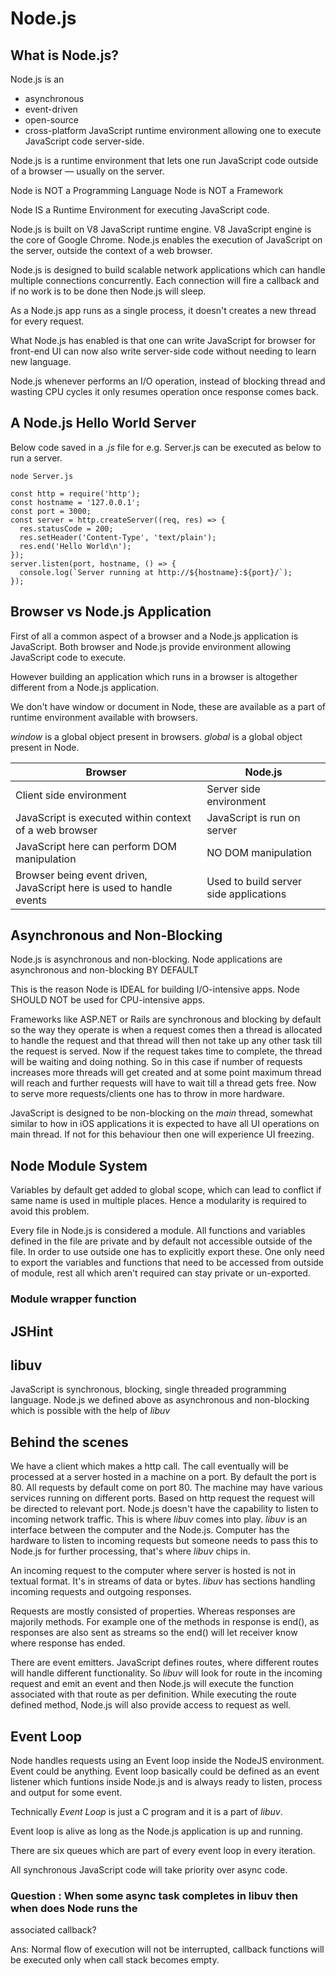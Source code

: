 #  Node.js


## What is Node.js?

Node.js is an 
- asynchronous 
- event-driven 
- open-source
- cross-platform
JavaScript runtime environment allowing one to execute JavaScript code server-side.

Node.js is a runtime environment that lets one run JavaScript code outside of a browser — usually on the server.

Node is NOT a Programming Language
Node is NOT a Framework

Node IS a Runtime Environment for executing JavaScript code. 

Node.js is built on V8 JavaScript runtime engine.
V8 JavaScript engine is the core of Google Chrome.
Node.js enables the execution of JavaScript on the server, outside the context of a web browser.

Node.js is designed to build scalable network applications which can handle multiple connections concurrently. Each
connection will fire a callback and if no work is to be done then Node.js will sleep.

As a Node.js app runs as a single process, it doesn't creates a new thread for every request.

What Node.js has enabled is that one can write JavaScript for browser for front-end UI can now also write server-side
code without needing to learn new language.

Node.js whenever performs an I/O operation, instead of blocking thread and wasting CPU cycles it only resumes operation
once response comes back.


## A Node.js Hello World Server

Below code saved in a *.js* file for e.g. Server.js can be executed as below to 
run a server.

```
node Server.js
```

```
const http = require('http');
const hostname = '127.0.0.1';
const port = 3000;
const server = http.createServer((req, res) => {
  res.statusCode = 200;
  res.setHeader('Content-Type', 'text/plain');
  res.end('Hello World\n');
});
server.listen(port, hostname, () => {
  console.log(`Server running at http://${hostname}:${port}/`);
});
```

## Browser vs Node.js Application

First of all a common aspect of a browser and a Node.js application is JavaScript. Both browser and Node.js provide
environment allowing JavaScript code to execute.

However building an application which runs in a browser is altogether different from a Node.js application.

We don't have window or document in Node, these are available as a part of runtime environment available with browsers.

*window* is a global object present in browsers.
*global* is a global object present in Node.

| Browser                                                              | Node.js |
|---|---|
| Client side environment                                              | Server side environment |
| JavaScript is executed within context of a web browser               | JavaScript is run on server |
| JavaScript here can perform DOM manipulation                         | NO DOM manipulation  |
| Browser being event driven, JavaScript here is used to handle events | Used to build server side applications |


## Asynchronous and Non-Blocking

Node.js is asynchronous and non-blocking. 
Node applications are asynchronous and non-blocking BY DEFAULT

This is the reason Node is IDEAL for building I/O-intensive apps.
Node SHOULD NOT be used for CPU-intensive apps.

Frameworks like ASP.NET or Rails are synchronous and blocking by default so the way they operate is when a request comes
then a thread is allocated to handle the request and that thread will then not take up any other task till the request is
served. Now if the request takes time to complete, the thread will be waiting and doing nothing.
So in this case if number of requests increases more threads will get created and at some point maximum thread will reach
and further requests will have to wait till a thread gets free. Now to serve more requests/clients one has to throw in
more hardware.

JavaScript is designed to be non-blocking on the *main* thread, somewhat similar to how in iOS applications it is expected
to have all UI operations on main thread.
If not for this behaviour then one will experience UI freezing.


## Node Module System

Variables by default get added to global scope, which can lead to conflict if same name is used in multiple places.
Hence a modularity is required to avoid this problem.

Every file in Node.js is considered a module. All functions and variables defined in the file are private and by default
not accessible outside of the file. In order to use outside one has to explicitly export these. One only need to export
the variables and functions that need to be accessed from outside of module, rest all which aren't required can stay
private or un-exported.

### Module wrapper function


## JSHint

## libuv

JavaScript is synchronous, blocking, single threaded programming language. Node.js we defined above as asynchronous and
non-blocking which is possible with the help of *libuv*

## Behind the scenes
We have a client which makes a http call. The call eventually will be processed at a server hosted in a machine on a port.
By default the port is 80. All requests by default come on port 80. The machine may have various services running on
different ports. Based on http request the request will be directed to relevant port. Node.js doesn't have the capability
to listen to incoming network traffic. This is where *libuv* comes into play. *libuv* is an interface between the computer
and the Node.js. Computer has the hardware to listen to incoming requests but someone needs to pass this to Node.js for
further processing, that's where *libuv* chips in.

An incoming request to the computer where server is hosted is not in textual format. It's in streams of data or bytes.
*libuv* has sections handling incoming requests and outgoing responses.

Requests are mostly consisted of properties. Whereas responses are majorily methods. For example one of the methods in
response is end(), as responses are also sent as streams so the end() will let receiver know where response has ended.

There are event emitters. JavaScript defines routes, where different routes will handle different functionality.
So *libuv* will look for route in the incoming request and emit an event and then Node.js will execute the function
associated with that route as per definition. While executing the route defined method, Node.js will also provide access
to request as well.


## Event Loop

Node handles requests using an Event loop inside the NodeJS environment. Event could be anything. Event loop basically
could be defined as an event listener which funtions inside Node.js and is always ready to listen, process and output
for some event.

Technically *Event Loop* is just a C program and it is a part of *libuv*.

Event loop is alive as long as the Node.js application is up and running.

There are six queues which are part of every event loop in every iteration.

All synchronous JavaScript code will take priority over async code.


### Question : When some async task completes in libuv then when does Node runs the
associated callback?

Ans: Normal flow of execution will not be interrupted, callback functions will be
executed only when call stack becomes empty.
